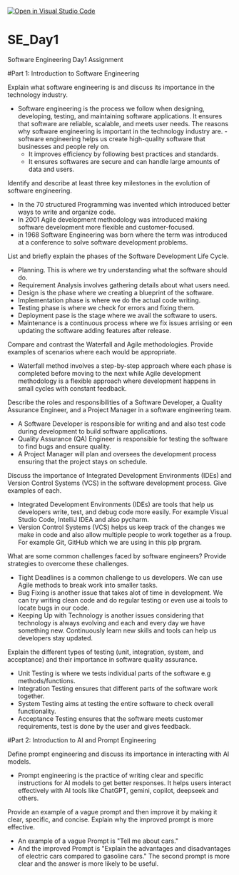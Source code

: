 [![Open in Visual Studio Code](https://classroom.github.com/assets/open-in-vscode-2e0aaae1b6195c2367325f4f02e2d04e9abb55f0b24a779b69b11b9e10269abc.svg)](https://classroom.github.com/online_ide?assignment_repo_id=18372712&assignment_repo_type=AssignmentRepo)
# SE_Day1
Software Engineering Day1 Assignment

#Part 1: Introduction to Software Engineering

Explain what software engineering is and discuss its importance in the technology industry.
- Software engineering is the process we follow when designing, developing, testing, and maintaining software applications. It ensures that software  are reliable, scalable, 
  and meets user needs. The reasons why software engineering is important in the technology industry are.
   -software engineering helps us create high-quality software that businesses and people rely on.
   - It improves efficiency by following best practices and standards.
   - It ensures softwares are secure and can handle large amounts of data and users.
     
Identify and describe at least three key milestones in the evolution of software engineering.
  - In the 70 structured Programming was invented which introduced better ways to write and organize code.
  - In 2001 Agile development methodology was introduced making software development more flexible and customer-focused.
  - in 1968 Software Engineering was born where the term was introduced at a conference to solve software development problems.
    
List and briefly explain the phases of the Software Development Life Cycle.
   - Planning. This is where we try understanding what the software should do.
   - Requirement Analysis involves gathering details about what users need.
   - Design is the phase where we creating a blueprint of the software.
   - Implementation phase is where we do the actual code writing.
   - Testing phase is where we check for errors and fixing them.
   - Deployment pase is the stage where we avail the software to users.
   - Maintenance is a continuous process where we fix issues arrising or een updating the software adding features after release.
     
Compare and contrast the Waterfall and Agile methodologies. Provide examples of scenarios where each would be appropriate.
   - Waterfall method involves a step-by-step approach where each phase is completed before moving to the next while 
   Agile development methodology is a flexible approach where development happens in small cycles with constant feedback.

Describe the roles and responsibilities of a Software Developer, a Quality Assurance Engineer, and a Project Manager in a software engineering team.
   - A Software Developer is responsible for writing and and also test code during development to build software applications.
   - Quality Assurance (QA) Engineer is responsible for testing the software to find bugs and ensure quality.
   - A Project Manager will plan and oversees the development process ensuring that the project stays on schedule.

Discuss the importance of Integrated Development Environments (IDEs) and Version Control Systems (VCS) in the software development process. Give examples of each.
   - Integrated Development Environments (IDEs) are tools that help us developers write, test, and debug code more easily. For example Visual Studio Code, IntelliJ IDEA and 
    also pycharm.
   - Version Control Systems (VCS) helps us keep track of the changes we make in code and also allow multiple people to work together as a froup. For example Git, GitHub 
    which we are using in this plp prgram.

What are some common challenges faced by software engineers? Provide strategies to overcome these challenges.
   - Tight Deadlines is a common challenge to us developers. We can use Agile methods to break work into smaller tasks.
   - Bug Fixing is another issue that takes alot of time in development. We can try writing clean code and do regular testing or even use ai tools to locate bugs in our code.
   - Keeping Up with Technology is another issues considering that technology is always evolving and each and every day we have something new. Continuously learn new skills 
     and tools can help us developers stay updated.
     
Explain the different types of testing (unit, integration, system, and acceptance) and their importance in software quality assurance.
   - Unit Testing is where we tests individual parts of the software e.g methods/functions.
   - Integration Testing ensures that different parts of the software work together.
   - System Testing aims at testing the entire software to check overall functionality.
   - Acceptance Testing ensures that the software meets customer requirements, test is done by the user and gives feedback.

#Part 2: Introduction to AI and Prompt Engineering

Define prompt engineering and discuss its importance in interacting with AI models.
   - Prompt engineering is the practice of writing clear and specific instructions for AI models to get better responses. It helps users interact effectively with AI tools 
     like ChatGPT, gemini, copilot, deepseek and others.
     
Provide an example of a vague prompt and then improve it by making it clear, specific, and concise. Explain why the improved prompt is more effective.
   - An example of a vague Prompt is "Tell me about cars."
   - And the improved Prompt is "Explain the advantages and disadvantages of electric cars compared to gasoline cars."
     The second prompt is more clear and the answer is more likely to be useful.
